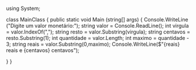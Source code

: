 using System;

class MainClass {
  public static void Main (string[] args) {
    Console.WriteLine ("Digite um valor monetário:");
    string valor = Console.ReadLine();
    int virgula = valor.IndexOf(",");
    string resto = valor.Substring(virgula);
    string centavos = resto.Substring(1);
    int quantidade = valor.Length;
    int maximo = quantidade - 3;
    string reais = valor.Substring(0,maximo);
    Console.WriteLine($"{reais} reais e {centavos} centavos");
    
    
  }
}

